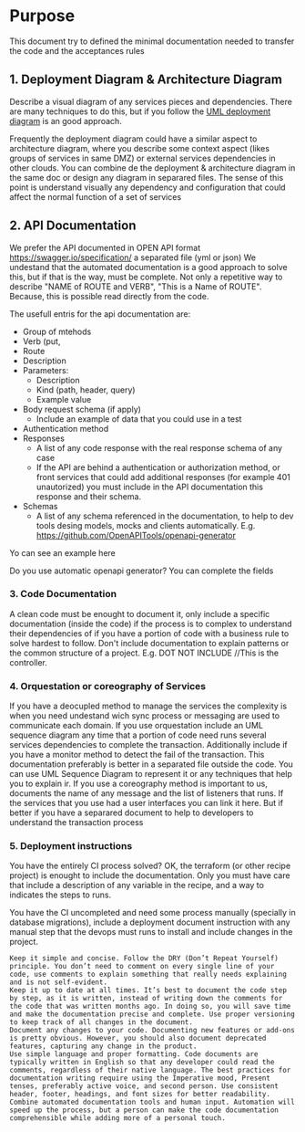 # Purpose
This document try to defined the minimal documentation needed to transfer the code and the acceptances rules

## 1. Deployment Diagram & Architecture Diagram
Describe a visual diagram of any services pieces and dependencies. There are many techniques to do this, but if you follow the [UML deployment diagram]( https://en.wikipedia.org/wiki/Deployment_diagram) is an good approach.

Frequently the deployment diagram could have a similar aspect to architecture diagram, where you describe some context aspect (likes groups of services in same DMZ) or external services dependencies in other clouds.
You can combine de the deployment & architecture diagram in the same doc or design any diagram in separared files. The sense of this point is understand visually any dependency and configuration that could affect the normal function of a set of services

## 2. API Documentation
We prefer the API documented in OPEN API format https://swagger.io/specification/ a separated file (yml or json)
We undestand that the automated documentation is a good approach to solve this, but if that is the way, must be complete. Not only a repetitive way to describe "NAME of ROUTE and VERB", "This is a Name of ROUTE". Because, this is possible read directly from the code.

The usefull entris for the api documentation are:
- Group of mtehods
- Verb (put,
- Route
- Description
- Parameters: 
    - Description
    - Kind (path, header, query)
    - Example value
- Body request schema (if apply)
    - Include an example of data that you could use in a test
- Authentication method
- Responses
    - A list of any code response with the real response schema of any case
    - If the API are behind a authentication or authorization method, or front services that could add additional responses (for example 401 unautorized) you must include in the API documentation this response and their schema.
- Schemas
    - A list of any schema referenced in the documentation, to help to dev tools desing models, mocks and clients automatically. E.g. https://github.com/OpenAPITools/openapi-generator

Yo can see an example here

Do you use automatic openapi generator? You can complete the fields


### 3. Code Documentation
A clean code must be enought to document it, only include a specific documentation (inside the code) if the process is to complex to understand their dependencies of if you have a portion of code with a business rule to solve hardest to follow.
Don't include documentation to explain patterns or the common structure of a project. E.g. DOT NOT INCLUDE //This is the controller.

### 4. Orquestation or coreography of Services
If you have a deocupled method to manage the services the complexity is when you need undestand wich sync process or messaging are used to communicate each domain.
If you use orquestation include an UML sequence diagram any time that a portion of code need runs several services dependencies to complete the transaction.
Additionally include if you have a monitor method to detect the fail of the transaction.
This documentation preferably is better in a separated file outside the code. You can use UML Sequence Diagram to represent it or any techniques that help you to explain ir.
If you use a coreography method is important to us, documents the name of any message and the list of listeners that runs.
If the services that you use had a user interfaces you can link it here. But if better if you have a separared document to help to developers to understand the transaction process

### 5. Deployment instructions
You have the entirely CI process solved? OK, the terraform (or other recipe project) is enought to include the documentation. Only you must have care that include a description of any variable in the recipe, and a way to indicates the steps to runs.

You have the CI uncompleted and need some process manually (specially in database migrations), include a deployment document instruction with any manual step that the devops must runs to install and include changes in the project.















    Keep it simple and concise. Follow the DRY (Don’t Repeat Yourself) principle. You don’t need to comment on every single line of your code, use comments to explain something that really needs explaining and is not self-evident.
    Keep it up to date at all times. It’s best to document the code step by step, as it is written, instead of writing down the comments for the code that was written months ago. In doing so, you will save time and make the documentation precise and complete. Use proper versioning to keep track of all changes in the document.
    Document any changes to your code. Documenting new features or add-ons is pretty obvious. However, you should also document deprecated features, capturing any change in the product.
    Use simple language and proper formatting. Code documents are typically written in English so that any developer could read the comments, regardless of their native language. The best practices for documentation writing require using the Imperative mood, Present tenses, preferably active voice, and second person. Use consistent header, footer, headings, and font sizes for better readability.
    Combine automated documentation tools and human input. Automation will speed up the process, but a person can make the code documentation comprehensible while adding more of a personal touch.
